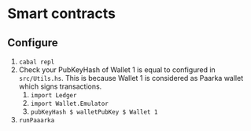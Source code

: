 # Smart contracts

## Configure

1. ```cabal repl```
2. Check your PubKeyHash of Wallet 1 is equal to configured in ```src/Utils.hs```. This is because Wallet 1 is considered as Paarka wallet which signs transactions.
    1. ```import Ledger```
    2. ```import Wallet.Emulator```
    3. ```pubKeyHash $ walletPubKey $ Wallet 1```
3. ```runPaaarka```